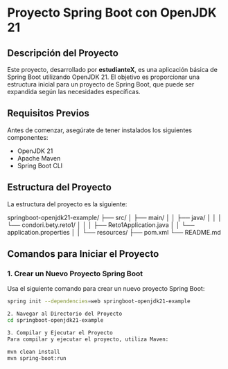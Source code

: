 # Proyecto Spring Boot con OpenJDK 21

## Descripción del Proyecto

Este proyecto, desarrollado por **estudianteX**, es una aplicación básica de Spring Boot utilizando OpenJDK 21. El objetivo es proporcionar una estructura inicial para un proyecto de Spring Boot, que puede ser expandida según las necesidades específicas.

## Requisitos Previos

Antes de comenzar, asegúrate de tener instalados los siguientes componentes:

- OpenJDK 21
- Apache Maven
- Spring Boot CLI

## Estructura del Proyecto

La estructura del proyecto es la siguiente:


springboot-openjdk21-example/ 
├── src/ 
│ ├── main/ 
│ │ ├── java/ 
│ │ │ └── condori.bety.reto1/ 
│ │ │ ├── Reto1Application.java
│ │ └── application.properties 
│ │ └── resources/ 
├── pom.xml 
└── README.md


## Comandos para Iniciar el Proyecto

### 1. Crear un Nuevo Proyecto Spring Boot

Usa el siguiente comando para crear un nuevo proyecto Spring Boot:

```bash
spring init --dependencies=web springboot-openjdk21-example

2. Navegar al Directorio del Proyecto
cd springboot-openjdk21-example

3. Compilar y Ejecutar el Proyecto
Para compilar y ejecutar el proyecto, utiliza Maven:

mvn clean install
mvn spring-boot:run
